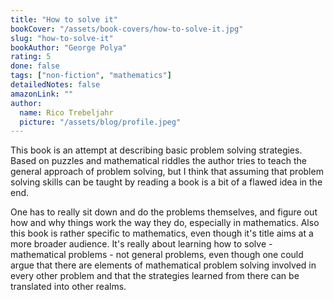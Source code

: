 ```yaml
---
title: "How to solve it"
bookCover: "/assets/book-covers/how-to-solve-it.jpg"
slug: "how-to-solve-it"
bookAuthor: "George Polya"
rating: 5
done: false
tags: ["non-fiction", "mathematics"]
detailedNotes: false
amazonLink: ""
author:
  name: Rico Trebeljahr
  picture: "/assets/blog/profile.jpeg"
---
```


This book is an attempt at describing basic problem solving strategies. Based on puzzles and mathematical riddles the author tries to teach the general approach of problem solving, but I think that assuming that problem solving skills can be taught by reading a book is a bit of a flawed idea in the end. 

One has to really sit down and do the problems themselves, and figure out how and why things work the way they do, especially in mathematics. Also this book is rather specific to mathematics, even though it's title aims at a more broader audience. It's really about learning how to solve - mathematical problems - not general problems, even though one could argue that there are elements of mathematical problem solving involved in every other problem and that the strategies learned from there can be translated into other realms.